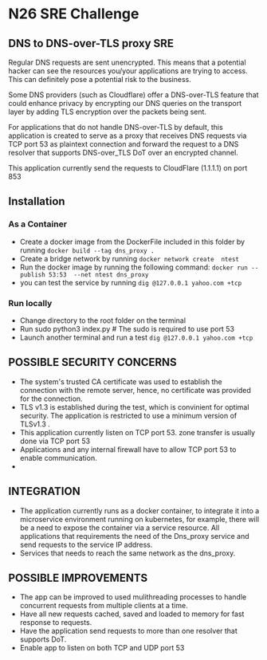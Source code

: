 # N26 SRE Challenge
## DNS to DNS-over-TLS proxy SRE

Regular DNS requests are sent unencrypted. This means that a potential hacker can see the resources you/your applications are trying to access. This can definitely pose a potential risk to the business. 

Some DNS providers (such as Cloudflare) offer a ​DNS-over-TLS feature that could enhance privacy by encrypting our DNS queries on the transport layer by adding TLS encryption over the packets being sent.

For applications that do not handle DNS-over-TLS by default, this application is created to serve as a proxy that receives DNS requests via TCP port 53 as plaintext connection and forward the request to a DNS resolver that supports DNS-over_TLS DoT over an encrypted channel. 

This application currently send the requests to CloudFlare (1.1.1.1) on port 853

## Installation
### As a Container
-  Create a docker image from the DockerFile included in this folder by running ``` docker build --tag dns_proxy . ```
-  Create a bridge network by running ``` docker network create  ntest ```
-  Run the docker image by running the following command: ``` docker run --publish 53:53  --net ntest dns_proxy ```
-  you can test the service by running  `dig @127.0.0.1 yahoo.com +tcp`

### Run locally
-  Change directory to the root folder on the terminal
-  Run sudo python3 index.py  # The sudo is required to use port 53
-  Launch another terminal and run a test `dig @127.0.0.1 yahoo.com +tcp`

## POSSIBLE SECURITY CONCERNS 
- The system's trusted CA certificate was used to establish the connection with the remote server, hence, no certificate was provided for the connection. 
- TLS v1.3 is established during the test, which is convinient for optimal security.  The application is restricted to use a minimum version of TLSv1.3 .
- This application currently listen on TCP port 53. zone transfer is usually done via TCP port 53
-  Applications and any internal firewall have to allow TCP port 53 to enable communication.
-  

## INTEGRATION
- The application currently runs as a docker container, to integrate it into a microservice environment running on kubernetes, for example, there will be a need to expose the container via a service resource. All applications that requirements the need of the Dns_proxy service and send requests to the service IP address. 
-  Services that needs to reach the same network as the dns_proxy. 

## POSSIBLE IMPROVEMENTS
- The app can be improved to used mulithreading processes to handle concurrent requests from multiple clients at a time. 
- Have all new requests cached, saved and loaded to memory for fast response to requests. 
- Have the application send requests to more than one resolver that supports DoT. 
- Enable app to listen on both TCP and UDP port 53 
